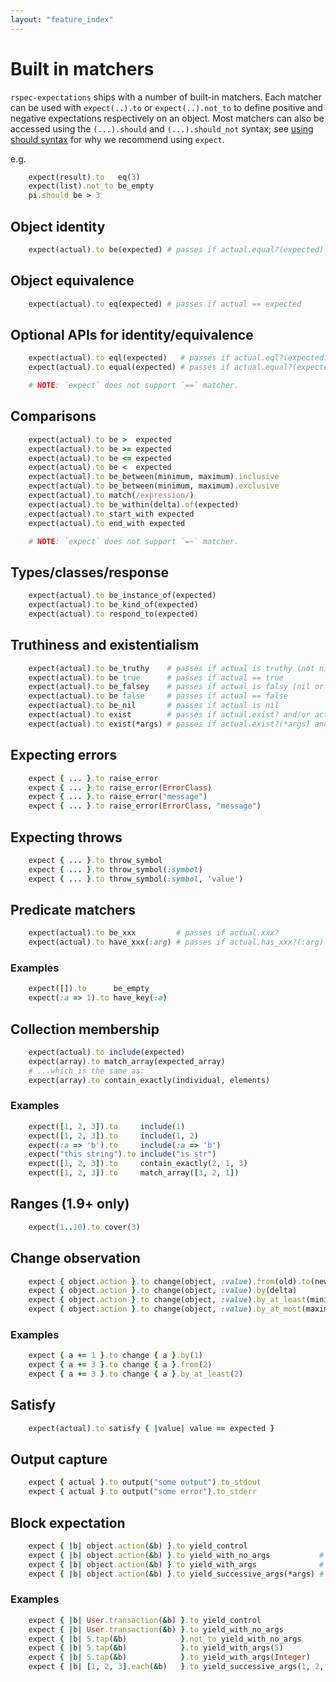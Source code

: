 ```yaml
---
layout: "feature_index"
---
```


# Built in matchers

`rspec-expectations` ships with a number of built-in matchers. Each matcher can be used
with `expect(..).to` or `expect(..).not_to` to define positive and negative expectations
respectively on an object. Most matchers can also be accessed using the `(...).should` and
`(...).should_not` syntax; see [using should syntax](https://github.com/rspec/rspec-expectations/blob/main/Should.md) for why we recommend using `expect`.

e.g.

```ruby
    expect(result).to   eq(3)
    expect(list).not_to be_empty
    pi.should be > 3
```

## Object identity

```ruby
    expect(actual).to be(expected) # passes if actual.equal?(expected)
```

## Object equivalence

```ruby
    expect(actual).to eq(expected) # passes if actual == expected
```

## Optional APIs for identity/equivalence

```ruby
    expect(actual).to eql(expected)   # passes if actual.eql?(expected)
    expect(actual).to equal(expected) # passes if actual.equal?(expected)

    # NOTE: `expect` does not support `==` matcher.
```

## Comparisons

```ruby
    expect(actual).to be >  expected
    expect(actual).to be >= expected
    expect(actual).to be <= expected
    expect(actual).to be <  expected
    expect(actual).to be_between(minimum, maximum).inclusive
    expect(actual).to be_between(minimum, maximum).exclusive
    expect(actual).to match(/expression/)
    expect(actual).to be_within(delta).of(expected)
    expect(actual).to start_with expected
    expect(actual).to end_with expected

    # NOTE: `expect` does not support `=~` matcher.
```

## Types/classes/response

```ruby
    expect(actual).to be_instance_of(expected)
    expect(actual).to be_kind_of(expected)
    expect(actual).to respond_to(expected)
```

## Truthiness and existentialism

```ruby
    expect(actual).to be_truthy    # passes if actual is truthy (not nil or false)
    expect(actual).to be true      # passes if actual == true
    expect(actual).to be_falsey    # passes if actual is falsy (nil or false)
    expect(actual).to be false     # passes if actual == false
    expect(actual).to be_nil       # passes if actual is nil
    expect(actual).to exist        # passes if actual.exist? and/or actual.exists? are truthy
    expect(actual).to exist(*args) # passes if actual.exist?(*args) and/or actual.exists?(*args) are truthy
```

## Expecting errors

```ruby
    expect { ... }.to raise_error
    expect { ... }.to raise_error(ErrorClass)
    expect { ... }.to raise_error("message")
    expect { ... }.to raise_error(ErrorClass, "message")
```

## Expecting throws

```ruby
    expect { ... }.to throw_symbol
    expect { ... }.to throw_symbol(:symbol)
    expect { ... }.to throw_symbol(:symbol, 'value')
```

## Predicate matchers

```ruby
    expect(actual).to be_xxx         # passes if actual.xxx?
    expect(actual).to have_xxx(:arg) # passes if actual.has_xxx?(:arg)
```

### Examples

```ruby
    expect([]).to      be_empty
    expect(:a => 1).to have_key(:a)
```

## Collection membership

```ruby
    expect(actual).to include(expected)
    expect(array).to match_array(expected_array)
    # ...which is the same as:
    expect(array).to contain_exactly(individual, elements)
```

### Examples

```ruby
    expect([1, 2, 3]).to     include(1)
    expect([1, 2, 3]).to     include(1, 2)
    expect(:a => 'b').to     include(:a => 'b')
    expect("this string").to include("is str")
    expect([1, 2, 3]).to     contain_exactly(2, 1, 3)
    expect([1, 2, 3]).to     match_array([3, 2, 1])
```

## Ranges (1.9+ only)

```ruby
    expect(1..10).to cover(3)
```

## Change observation

```ruby
    expect { object.action }.to change(object, :value).from(old).to(new)
    expect { object.action }.to change(object, :value).by(delta)
    expect { object.action }.to change(object, :value).by_at_least(minimum_delta)
    expect { object.action }.to change(object, :value).by_at_most(maximum_delta)
```

### Examples

```ruby
    expect { a += 1 }.to change { a }.by(1)
    expect { a += 3 }.to change { a }.from(2)
    expect { a += 3 }.to change { a }.by_at_least(2)
```

## Satisfy

```ruby
    expect(actual).to satisfy { |value| value == expected }
```

## Output capture

```ruby
    expect { actual }.to output("some output").to_stdout
    expect { actual }.to output("some error").to_stderr
```

## Block expectation

```ruby
    expect { |b| object.action(&b) }.to yield_control
    expect { |b| object.action(&b) }.to yield_with_no_args           # only matches no args
    expect { |b| object.action(&b) }.to yield_with_args              # matches any args
    expect { |b| object.action(&b) }.to yield_successive_args(*args) # matches args against multiple yields
```

### Examples

```ruby
    expect { |b| User.transaction(&b) }.to yield_control
    expect { |b| User.transaction(&b) }.to yield_with_no_args
    expect { |b| 5.tap(&b)            }.not_to yield_with_no_args         # because it yields with `5`
    expect { |b| 5.tap(&b)            }.to yield_with_args(5)             # because 5 == 5
    expect { |b| 5.tap(&b)            }.to yield_with_args(Integer)       # because Integer === 5
    expect { |b| [1, 2, 3].each(&b)   }.to yield_successive_args(1, 2, 3)
```
